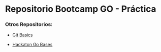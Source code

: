 # Repositorio Bootcamp GO - Práctica

### Otros Repositorios:
- [Git Basics](https://github.com/tinchourteaga-ml/bcgo6-git-basics)

- [Hackaton Go Bases](https://github.com/tinchourteaga-ml/hackaton-go-bases-martin-urteaga)
